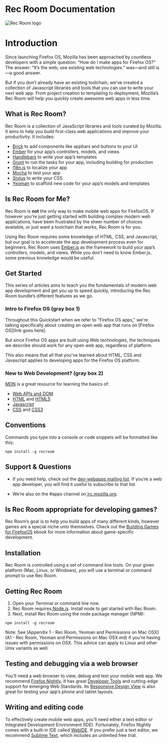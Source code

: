# Rec Room Documentation

![Rec Room logo](images/recroom-logo.jpg?raw=true)

# Introduction

Since launching Firefox OS, Mozilla has been approached by countless developers with a simple question: “How do I make apps for Firefox OS?” The answer: “It’s the web; use existing web technologies.” was—and still is—a good answer.

But if you don’t already have an existing toolchain, we've created a collection of Javascript libraries and tools that you can use to write your next web app. From project creation to templating to deployment, Mozilla’s Rec Room will help you quickly create awesome web apps in less time. 

## What is Rec Room?

Rec Room is a collection of JavaScript libraries and tools curated by Mozilla. It aims to help you build first-class web applications and improve your productivity. It includes:

* [Brick]() to add components like appbars and buttons to your UI
* [Ember]() for your app’s controllers, models, and views
* [Handlebars]() to write your app’s templates
* [Grunt]() to run the tasks for your app, including building for production
* [I18n.js]() to localize your app
* [Mocha]() to test your app
* [Stylus]() to write your CSS
* [Yeoman]() to scaffold new code for your app’s models and templates

## Is Rec Room for Me?

Rec Room is **not** the only way to make mobile web apps for FirefoxOS. If however you're just getting started with building complex modern web applications, have been frustrated by the sheer number of choices available, or just want a toolchain that works, Rec Room is for you.

Using Rec Room requires some knowledge of HTML, CSS, and Javascript, but our goal is to accelerate the app development process even for beginners. Rec Room uses [Ember.js]() as the framework to build your app’s controllers, models, and views. While you don’t need to know Ember.js, some previous knowledge would be useful. 

## Get Started

This series of articles aims to teach you the fundamentals of modern web app development and get you up to speed quickly, introducing the Rec Room bundle’s different features as we go.


### Intro to Firefox OS (gray box 1)

Throughout this Quickstart when we refer to "Firefox OS apps," we're talking specifically about creating an open web app that runs on [Firefox OS][link goes here]. 

But since Firefox OS apps are built using Web technologies, the techniques we describe should work for any open web app, regardless of platform. 

This also means that all that you've learned about HTML, CSS and Javascript applies to developing apps for the Firefox OS platform. 

 
### New to Web Development? (gray box 2)

[MDN]() is a great resource for learning the basics of:

* [Web APIs and DOM](https://developer.mozilla.org/en-US/docs/Web/Reference/API)
* [HTML](https://developer.mozilla.org/en-US/docs/Web/HTML) and [HTML5](https://developer.mozilla.org/en-US/docs/Web/Guide/HTML/HTML5)
* [Javascript](https://developer.mozilla.org/en-US/docs/Web/JavaScript)
* [CSS](https://developer.mozilla.org/en-US/docs/Web/CSS) and [CSS3](https://developer.mozilla.org/en-US/docs/Web/CSS/CSS3)



## Conventions

Commands you type into a console or code snippets will be formatted like this:

```
npm install -g recroom
```

## Support & Questions

* If you need help, check out the [dev-webapps mailing list](https://lists.mozilla.org/listinfo/dev-webapps). If you’re a web app developer, you will find it useful to subscribe to that list.

* We’re also on the #apps channel on[ irc.mozilla.org](https://wiki.mozilla.org/IRC).

## Is Rec Room appropriate for developing games?

Rec Room’s goal is to help you build apps of many different kinds, however games are a special niche unto themselves. Check out the [Building Games for FirefoxOS](https://leanpub.com/buildinggamesforfirefoxos) ebook for more information about game-specific development.

## Installation

Rec Room is controlled using a set of command line tools. On your given platform (Mac, Linux, or Windows), you will use a terminal or command prompt to use Rec Room.

## Getting Rec Room
1. Open your Terminal or command line now.
2. Rec Room requires[ Node.js](http://nodejs.org/download/). Install node to get started with Rec Room.
3. Next, install Rec Room using the node package manager (NPM):

```
npm install -g recroom
```

Note: See [Appendix 1 - Rec Room, Yeoman and Permissions on Mac OSX](A1 - Rec Room, Yeoman and Permissions on Mac OSX.md) if you're having issues with permissions on OSX. This advice can apply to Linux and other Unix variants as well.

## Testing and debugging via a web browser

You’ll need a web browser to view, debug and test your mobile web app. We recommend [Firefox Nightly](http://nightly.mozilla.org/). It has great [Developer Tools](https://developer.mozilla.org/en-US/docs/Tools) and cutting-edge support for emerging Web Standards. Its [Responsive Design View](https://developer.mozilla.org/en-US/docs/Tools/Responsive_Design_View) is also great for testing your app’s phone and tablet layouts.

## Writing and editing code

To effectively create mobile web apps, you’ll need either a text editor or Integrated Development Environment (IDE). Fortunately, Firefox Nightly comes with a built-in IDE called [WebIDE](https://developer.mozilla.org/en-US/docs/Tools/WebIDE). If you prefer just a text editor, we recommend [Sublime Text](http://www.sublimetext.com/), which includes an unlimited free trial.

